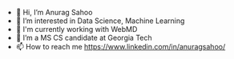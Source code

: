 - 👋 Hi, I’m Anurag Sahoo
- 👀 I’m interested in Data Science, Machine Learning
- 🌱 I'm currently working with WebMD
- 🌱 I’m a MS CS candidate at Georgia Tech
- 📫 How to reach me https://www.linkedin.com/in/anuragsahoo/

<!---
AnuragDataGeek/AnuragDataGeek is a ✨ special ✨ repository because its `README.md` (this file) appears on your GitHub profile.
You can click the Preview link to take a look at your changes.
--->
